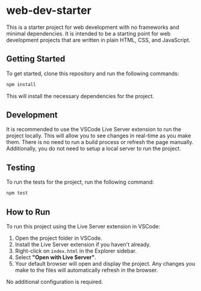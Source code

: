 # web-dev-starter

This is a starter project for web development with no frameworks and minimal
dependencies. It is intended to be a starting point for web development projects
that are written in plain HTML, CSS, and JavaScript.

## Getting Started

To get started, clone this repository and run the following commands:

```bash
npm install
```

This will install the necessary dependencies for the project.

## Development

It is recommended to use the VSCode Live Server extension to run the project
locally. This will allow you to see changes in real-time as you make them. There
is no need to run a build process or refresh the page manually. Additionally,
you do not need to setup a local server to run the project.

## Testing

To run the tests for the project, run the following command:

```bash
npm test
```

## How to Run

To run this project using the Live Server extension in VSCode:

1. Open the project folder in VSCode.
2. Install the Live Server extension if you haven't already.
3. Right-click on `index.html` in the Explorer sidebar.
4. Select **"Open with Live Server"**.
5. Your default browser will open and display the project. Any changes you make to the files will automatically refresh in the browser.

No additional configuration is required.
